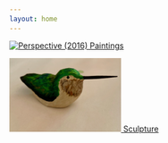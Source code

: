 ```yaml
---
layout: home
---
```

[<img src="/images/paintings/(2016) Perspective.jpeg" alt="Perspective (2016)" width="200"/> Paintings](/paintings/)

[<img src="/images/sculpture/(2023) Baby Hummer.jpeg" alt="Baby Hummer (2023)" width="200"/> Sculpture](/sculpture/)
